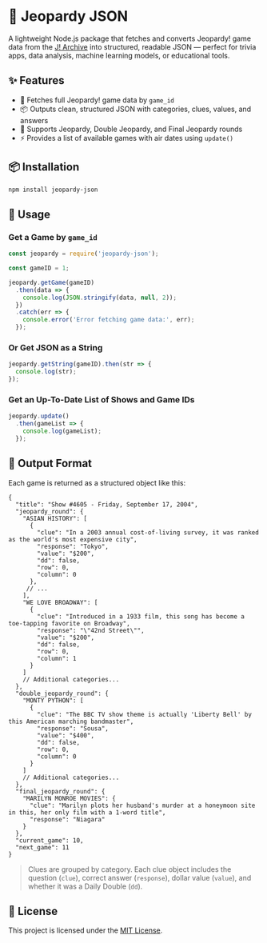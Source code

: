 # 📘 Jeopardy JSON

A lightweight Node.js package that fetches and converts Jeopardy! game data from the [J! Archive](https://j-archive.com) into structured, readable JSON — perfect for trivia apps, data analysis, machine learning models, or educational tools.

## ✨ Features

- 🔎 Fetches full Jeopardy! game data by `game_id`
- 📦 Outputs clean, structured JSON with categories, clues, values, and answers
- 🧠 Supports Jeopardy, Double Jeopardy, and Final Jeopardy rounds
- ⚡ Provides a list of available games with air dates using `update()`

## 📦 Installation

```bash
npm install jeopardy-json
```

## 🚀 Usage

### Get a Game by `game_id`

```js
const jeopardy = require('jeopardy-json');

const gameID = 1;

jeopardy.getGame(gameID)
  .then(data => {
    console.log(JSON.stringify(data, null, 2));
  })
  .catch(err => {
    console.error('Error fetching game data:', err);
  });
```

### Or Get JSON as a String

```js
jeopardy.getString(gameID).then(str => {
  console.log(str);
});
```

### Get an Up-To-Date List of Shows and Game IDs

```js
jeopardy.update()
  .then(gameList => {
    console.log(gameList);
  });
```

## 📂 Output Format

Each game is returned as a structured object like this:

```jsonc
{
  "title": "Show #4605 - Friday, September 17, 2004",
  "jeopardy_round": {
    "ASIAN HISTORY": [
      {
        "clue": "In a 2003 annual cost-of-living survey, it was ranked as the world's most expensive city",
        "response": "Tokyo",
        "value": "$200",
        "dd": false,
        "row": 0,
        "column": 0
      },
     // ...
    ],
    "WE LOVE BROADWAY": [
      {
        "clue": "Introduced in a 1933 film, this song has become a toe-tapping favorite on Broadway",
        "response": "\"42nd Street\"",
        "value": "$200",
        "dd": false,
        "row": 0,
        "column": 1
      }
    ]
    // Additional categories...
  },
  "double_jeopardy_round": {
    "MONTY PYTHON": [
      {
        "clue": "The BBC TV show theme is actually 'Liberty Bell' by this American marching bandmaster",
        "response": "Sousa",
        "value": "$400",
        "dd": false,
        "row": 0,
        "column": 0
      }
    ]
    // Additional categories...
  },
  "final_jeopardy_round": {
    "MARILYN MONROE MOVIES": {
      "clue": "Marilyn plots her husband's murder at a honeymoon site in this, her only film with a 1-word title",
      "response": "Niagara"
    }
  },
  "current_game": 10,
  "next_game": 11
}
```

> Clues are grouped by category. Each clue object includes the question (`clue`), correct answer (`response`), dollar value (`value`), and whether it was a Daily Double (`dd`).

## 📝 License

This project is licensed under the [MIT License](LICENSE).
